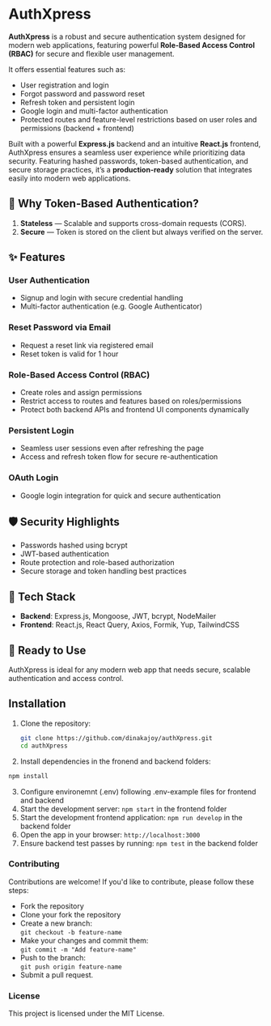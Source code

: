 # AuthXpress

**AuthXpress** is a robust and secure authentication system designed for modern web applications, featuring powerful **Role-Based Access Control (RBAC)** for secure and flexible user management.

It offers essential features such as:

- User registration and login  
- Forgot password and password reset  
- Refresh token and persistent login  
- Google login and multi-factor authentication  
- Protected routes and feature-level restrictions based on user roles and permissions (backend + frontend)

Built with a powerful **Express.js** backend and an intuitive **React.js** frontend, AuthXpress ensures a seamless user experience while prioritizing data security. Featuring hashed passwords, token-based authentication, and secure storage practices, it’s a **production-ready** solution that integrates easily into modern web applications.


## 🔐 Why Token-Based Authentication?

1. **Stateless** — Scalable and supports cross-domain requests (CORS).
2. **Secure** — Token is stored on the client but always verified on the server.


## ✨ Features

### User Authentication
- Signup and login with secure credential handling
- Multi-factor authentication (e.g. Google Authenticator)

### Reset Password via Email
- Request a reset link via registered email
- Reset token is valid for 1 hour

### Role-Based Access Control (RBAC)
- Create roles and assign permissions
- Restrict access to routes and features based on roles/permissions
- Protect both backend APIs and frontend UI components dynamically

### Persistent Login
- Seamless user sessions even after refreshing the page
- Access and refresh token flow for secure re-authentication

### OAuth Login
- Google login integration for quick and secure authentication


## 🛡️ Security Highlights

- Passwords hashed using bcrypt
- JWT-based authentication
- Route protection and role-based authorization
- Secure storage and token handling best practices


## 📁 Tech Stack

- **Backend**: Express.js, Mongoose, JWT, bcrypt, NodeMailer
- **Frontend**: React.js, React Query, Axios, Formik, Yup, TailwindCSS


## 🚀 Ready to Use

AuthXpress is ideal for any modern web app that needs secure, scalable authentication and access control.


## Installation

1. Clone the repository:
   ```bash
   git clone https://github.com/dinakajoy/authXpress.git
   cd authXpress
   ```
2. Install dependencies in the fronend and backend folders:

```bash
npm install
```

3. Configure environemnt (.env) following .env-example files for frontend and backend
4. Start the development server: `npm start` in the frontend folder
5. Start the development frontend application: `npm run develop` in the backend folder
6. Open the app in your browser: `http://localhost:3000`
7. Ensure backend test passes by running: `npm test` in the backend folder

### Contributing

Contributions are welcome! If you'd like to contribute, please follow these steps:

- Fork the repository
- Clone your fork the repository
- Create a new branch:  
  `git checkout -b feature-name`
- Make your changes and commit them:  
  `git commit -m "Add feature-name"`
- Push to the branch:  
  `git push origin feature-name`
- Submit a pull request.

### License

This project is licensed under the MIT License.
